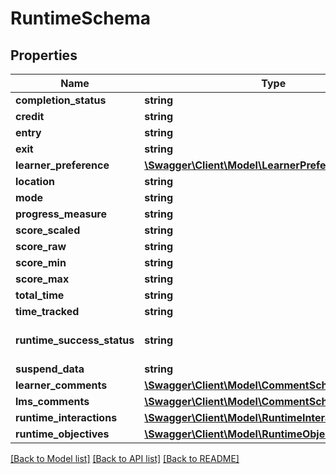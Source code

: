 # RuntimeSchema

## Properties
Name | Type | Description | Notes
------------ | ------------- | ------------- | -------------
**completion_status** | **string** |  | [optional] 
**credit** | **string** |  | [optional] 
**entry** | **string** |  | [optional] 
**exit** | **string** |  | [optional] 
**learner_preference** | [**\Swagger\Client\Model\LearnerPreferenceSchema**](LearnerPreferenceSchema.md) |  | [optional] 
**location** | **string** |  | [optional] 
**mode** | **string** |  | [optional] 
**progress_measure** | **string** |  | [optional] 
**score_scaled** | **string** |  | [optional] 
**score_raw** | **string** |  | [optional] 
**score_min** | **string** |  | [optional] 
**score_max** | **string** |  | [optional] 
**total_time** | **string** |  | [optional] 
**time_tracked** | **string** |  | [optional] 
**runtime_success_status** | **string** |  | [optional] [default to 'UNKNOWN']
**suspend_data** | **string** |  | [optional] 
**learner_comments** | [**\Swagger\Client\Model\CommentSchema[]**](CommentSchema.md) |  | [optional] 
**lms_comments** | [**\Swagger\Client\Model\CommentSchema[]**](CommentSchema.md) |  | [optional] 
**runtime_interactions** | [**\Swagger\Client\Model\RuntimeInteractionSchema[]**](RuntimeInteractionSchema.md) |  | [optional] 
**runtime_objectives** | [**\Swagger\Client\Model\RuntimeObjectiveSchema[]**](RuntimeObjectiveSchema.md) |  | [optional] 

[[Back to Model list]](../../README.md#documentation-for-models) [[Back to API list]](../../README.md#documentation-for-api-endpoints) [[Back to README]](../../README.md)

